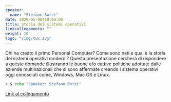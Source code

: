 ```yaml
---
speaker:
  name: "Stefano Borzì"
date: 2020-05-08T10:00:00
title: Storia dei sistemi operativi
linkcollegamento: ""
weight: 10
logo: "/img/tux.svg"
---
```


Chi ha creato il primo Personal Computer? Come sono nati e qual è la storia dei sistemi operativi moderni?
Questa presentazione cercherà di rispondere a queste domande illustrando le buone e/o cattive politiche adottate dalle aziende multinazionali che si sono affermate creando i sistema operativi oggi conosciuti come, Windows, Mac OS e Linux.

```bash
> $ echo "Speaker: Stefano Borzì"
```

[Link al collegamento](https://github.com/gohugoio/hugo/)
